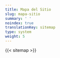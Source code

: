 ```yaml
---
title: Mapa del Sitio
slug: mapa-sitio
summary: ' '
noindex: true
translationKey: sitemap
type: system
weight: 5
---
```

{{< sitemap >}}